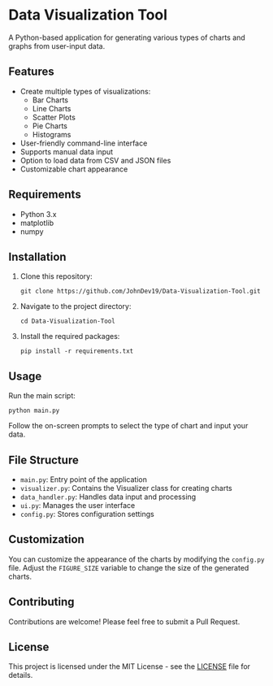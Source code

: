 # Data Visualization Tool

A Python-based application for generating various types of charts and graphs from user-input data.

## Features

- Create multiple types of visualizations:
  - Bar Charts
  - Line Charts
  - Scatter Plots
  - Pie Charts
  - Histograms
- User-friendly command-line interface
- Supports manual data input
- Option to load data from CSV and JSON files
- Customizable chart appearance

## Requirements

- Python 3.x
- matplotlib
- numpy

## Installation

1. Clone this repository:
   ```
   git clone https://github.com/JohnDev19/Data-Visualization-Tool.git
   ```
2. Navigate to the project directory:
   ```
   cd Data-Visualization-Tool
   ```
3. Install the required packages:
   ```
   pip install -r requirements.txt
   ```

## Usage

Run the main script:

```
python main.py
```

Follow the on-screen prompts to select the type of chart and input your data.

## File Structure

- `main.py`: Entry point of the application
- `visualizer.py`: Contains the Visualizer class for creating charts
- `data_handler.py`: Handles data input and processing
- `ui.py`: Manages the user interface
- `config.py`: Stores configuration settings

## Customization

You can customize the appearance of the charts by modifying the `config.py` file. Adjust the `FIGURE_SIZE` variable to change the size of the generated charts.

## Contributing

Contributions are welcome! Please feel free to submit a Pull Request.

## License

This project is licensed under the MIT License - see the [LICENSE](LICENSE) file for details.
